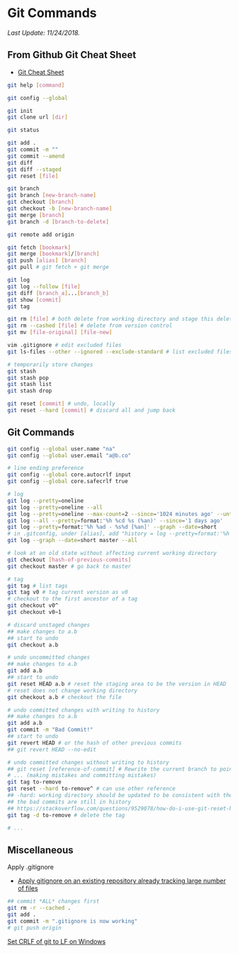 # Git Commands

*Last Update: 11/24/2018.*

## From Github Git Cheat Sheet

* [Git Cheat Sheet](https://services.github.com/on-demand/downloads/github-git-cheat-sheet.pdf)

```bash
git help [command]

git config --global

git init
git clone url [dir]

git status

git add .
git commit -m ""
git commit --amend
git diff
git diff --staged
git reset [file]

git branch
git branch [new-branch-name]
git checkout [branch]
git checkout -b [new-branch-name]
git merge [branch]
git branch -d [branch-to-delete]

git remote add origin

git fetch [bookmark]
git merge [bookmark]/[branch]
git push [alias] [branch]
git pull # git fetch + git merge

git log
git log --follow [file]
git diff [branch_a]...[branch_b]
git show [commit]
git tag

git rm [file] # both delete from working directory and stage this deletion
git rm --cashed [file] # delete from version control
git mv [file-original] [file-new]

vim .gitignore # edit excluded files
git ls-files --other --ignored --exclude-standard # list excluded files

# temporarily store changes
git stash
git stash pop
git stash list
git stash drop

git reset [commit] # undo, locally
git reset --hard [commit] # discard all and jump back
```

## Git Commands

```bash
git config --global user.name "na"
git config --global user.email "a@b.co"

# line ending preference
git config --global core.autocrlf input
git config --global core.safecrlf true

# log
git log --pretty=oneline
git log --pretty=oneline --all
git log --pretty=oneline --max-count=2 --since='1024 minutes ago' --until='256 minutes ago' --author=<Mike>
git log --all --pretty=format:'%h %cd %s (%an)' --since='1 days ago'
git log --pretty=format:'%h %ad - %s%d [%an]' --graph --date=short
# in .gitconfig, under [alias], add "history = log --pretty=format:'%h %ad - %s%d [%an]' --graph --date=short"
git log --graph --date=short master --all

# look at an old state without affecting current working directory
git checkout [hash-of-previous-commits]
git checkout master # go back to master

# tag
git tag # list tags
git tag v0 # tag current version as v0
# checkout to the first ancestor of a tag
git checkout v0^
git checkout v0~1

# discard unstaged changes
## make changes to a.b
## start to undo
git checkout a.b

# undo uncommitted changes
## make changes to a.b
git add a.b
## start to undo
git reset HEAD a.b # reset the staging area to be the version in HEAD
# reset does not change working directory
git checkout a.b # checkout the file

# undo committed changes with writing to history
## make changes to a.b
git add a.b
git commit -m "Bad Commit!"
## start to undo
git revert HEAD # or the hash of other previous commits
## git revert HEAD --no-edit

# undo committed changes without writing to history
## git reset [reference-of-commit] # Rewrite the current branch to point to that commit
# ... (making mistakes and committing mistakes)
git tag to-remove
git reset --hard to-remove^ # can use other reference
## -hard: working directory should be updated to be consistent with the new branch head
## the bad commits are still in history
## https://stackoverflow.com/questions/9529078/how-do-i-use-git-reset-hard-head-to-revert-to-a-previous-commit
git tag -d to-remove # delete the tag

# ...
```

## Miscellaneous

Apply .gitignore 

* [Apply gitignore on an existing repository already tracking large number of files](https://stackoverflow.com/questions/19663093/apply-gitignore-on-an-existing-repository-already-tracking-large-number-of-files)

```bash
## commit *ALL* changes first
git rm -r --cached .
git add .
git commit -m ".gitignore is now working"
# git push origin
```

[Set CRLF of git to LF on Windows](https://stackoverflow.com/questions/2517190/how-do-i-force-git-to-use-lf-instead-of-crlf-under-windows)

